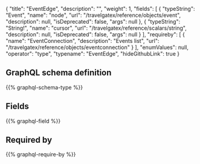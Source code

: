 {
  "title": "EventEdge",
  "description": "",
  "weight": 1,
  "fields": [
    {
      "typeString": "Event",
      "name": "node",
      "url": "/travelgatex/reference/objects/event",
      "description": null,
      "isDeprecated": false,
      "args": null
    },
    {
      "typeString": "String!",
      "name": "cursor",
      "url": "/travelgatex/reference/scalars/string",
      "description": null,
      "isDeprecated": false,
      "args": null
    }
  ],
  "requireby": [
    {
      "name": "EventConnection",
      "description": "Events list",
      "url": "/travelgatex/reference/objects/eventconnection"
    }
  ],
  "enumValues": null,
  "operator": "type",
  "typename": "EventEdge",
  "hideGithubLink": true
}
## GraphQL schema definition

{{% graphql-schema-type %}}

## Fields

{{% graphql-field %}}

## Required by

{{% graphql-require-by %}}
